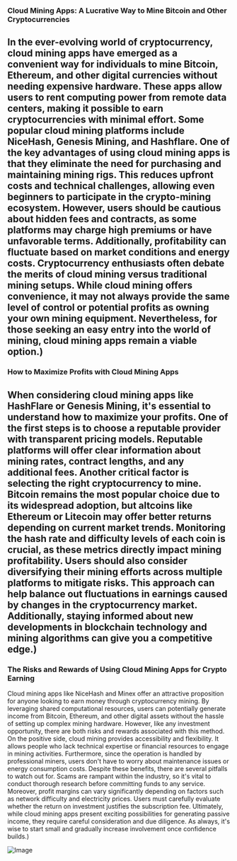 ### Cloud Mining Apps: A Lucrative Way to Mine Bitcoin and Other Cryptocurrencies
In the ever-evolving world of cryptocurrency, cloud mining apps have emerged as a convenient way for individuals to mine Bitcoin, Ethereum, and other digital currencies without needing expensive hardware. These apps allow users to rent computing power from remote data centers, making it possible to earn cryptocurrencies with minimal effort. Some popular cloud mining platforms include NiceHash, Genesis Mining, and Hashflare. 
One of the key advantages of using cloud mining apps is that they eliminate the need for purchasing and maintaining mining rigs. This reduces upfront costs and technical challenges, allowing even beginners to participate in the crypto-mining ecosystem. However, users should be cautious about hidden fees and contracts, as some platforms may charge high premiums or have unfavorable terms. Additionally, profitability can fluctuate based on market conditions and energy costs.
Cryptocurrency enthusiasts often debate the merits of cloud mining versus traditional mining setups. While cloud mining offers convenience, it may not always provide the same level of control or potential profits as owning your own mining equipment. Nevertheless, for those seeking an easy entry into the world of mining, cloud mining apps remain a viable option.)
---
### How to Maximize Profits with Cloud Mining Apps
When considering cloud mining apps like HashFlare or Genesis Mining, it's essential to understand how to maximize your profits. One of the first steps is to choose a reputable provider with transparent pricing models. Reputable platforms will offer clear information about mining rates, contract lengths, and any additional fees.
Another critical factor is selecting the right cryptocurrency to mine. Bitcoin remains the most popular choice due to its widespread adoption, but altcoins like Ethereum or Litecoin may offer better returns depending on current market trends. Monitoring the hash rate and difficulty levels of each coin is crucial, as these metrics directly impact mining profitability.
Users should also consider diversifying their mining efforts across multiple platforms to mitigate risks. This approach can help balance out fluctuations in earnings caused by changes in the cryptocurrency market. Additionally, staying informed about new developments in blockchain technology and mining algorithms can give you a competitive edge.)
---
### The Risks and Rewards of Using Cloud Mining Apps for Crypto Earning
Cloud mining apps like NiceHash and Minex offer an attractive proposition for anyone looking to earn money through cryptocurrency mining. By leveraging shared computational resources, users can potentially generate income from Bitcoin, Ethereum, and other digital assets without the hassle of setting up complex mining hardware. However, like any investment opportunity, there are both risks and rewards associated with this method.
On the positive side, cloud mining provides accessibility and flexibility. It allows people who lack technical expertise or financial resources to engage in mining activities. Furthermore, since the operation is handled by professional miners, users don't have to worry about maintenance issues or energy consumption costs.
Despite these benefits, there are several pitfalls to watch out for. Scams are rampant within the industry, so it's vital to conduct thorough research before committing funds to any service. Moreover, profit margins can vary significantly depending on factors such as network difficulty and electricity prices. Users must carefully evaluate whether the return on investment justifies the subscription fee.
Ultimately, while cloud mining apps present exciting possibilities for generating passive income, they require careful consideration and due diligence. As always, it's wise to start small and gradually increase involvement once confidence builds.)

![Image](https://github.com/user-attachments/assets/4a25d116-2220-4385-b08e-f287af8fcbc4)
